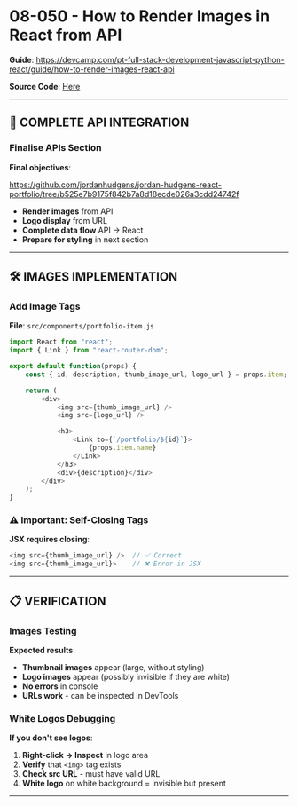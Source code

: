 # 08-050 - How to Render Images in React from API

**Guide**: https://devcamp.com/pt-full-stack-development-javascript-python-react/guide/how-to-render-images-react-api

**Source Code**: [Here](https://github.com/jordanhudgens/jordan-hudgens-react-portfolio/tree/b525e7b9175f842b7a8d18ecde026a3cdd24742f)

---

## 🎯 COMPLETE API INTEGRATION

### Finalise APIs Section

**Final objectives**:

https://github.com/jordanhudgens/jordan-hudgens-react-portfolio/tree/b525e7b9175f842b7a8d18ecde026a3cdd24742f

- **Render images** from API
- **Logo display** from URL
- **Complete data flow** API → React
- **Prepare for styling** in next section

---

## 🛠️ IMAGES IMPLEMENTATION

### Add Image Tags

**File**: `src/components/portfolio-item.js`

```javascript
import React from "react";
import { Link } from "react-router-dom";

export default function(props) {
    const { id, description, thumb_image_url, logo_url } = props.item;

    return (
        <div>
            <img src={thumb_image_url} />
            <img src={logo_url} />

            <h3>
                <Link to={`/portfolio/${id}`}>
                    {props.item.name}
                </Link>
            </h3>
            <div>{description}</div>
        </div>
    );
}
```

### ⚠️ Important: Self-Closing Tags

**JSX requires closing**:

```javascript
<img src={thumb_image_url} />  // ✅ Correct
<img src={thumb_image_url}>    // ❌ Error in JSX
```

---

## 📋 VERIFICATION

### Images Testing

**Expected results**:

- **Thumbnail images** appear (large, without styling)
- **Logo images** appear (possibly invisible if they are white)
- **No errors** in console
- **URLs work** - can be inspected in DevTools

### White Logos Debugging

**If you don't see logos**:

1. **Right-click → Inspect** in logo area
2. **Verify** that `<img>` tag exists
3. **Check src URL** - must have valid URL
4. **White logo** on white background = invisible but present

---
